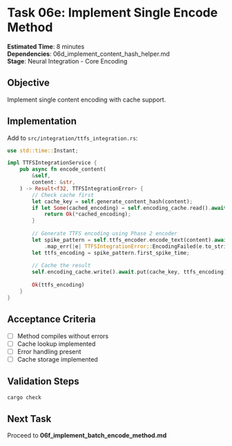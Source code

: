 # Task 06e: Implement Single Encode Method

**Estimated Time**: 8 minutes  
**Dependencies**: 06d_implement_content_hash_helper.md  
**Stage**: Neural Integration - Core Encoding

## Objective
Implement single content encoding with cache support.

## Implementation

Add to `src/integration/ttfs_integration.rs`:
```rust
use std::time::Instant;

impl TTFSIntegrationService {
    pub async fn encode_content(
        &self,
        content: &str,
    ) -> Result<f32, TTFSIntegrationError> {
        // Check cache first
        let cache_key = self.generate_content_hash(content);
        if let Some(cached_encoding) = self.encoding_cache.read().await.get(&cache_key) {
            return Ok(*cached_encoding);
        }
        
        // Generate TTFS encoding using Phase 2 encoder
        let spike_pattern = self.ttfs_encoder.encode_text(content).await
            .map_err(|e| TTFSIntegrationError::EncodingFailed(e.to_string()))?;
        let ttfs_encoding = spike_pattern.first_spike_time;
        
        // Cache the result
        self.encoding_cache.write().await.put(cache_key, ttfs_encoding);
        
        Ok(ttfs_encoding)
    }
}
```

## Acceptance Criteria
- [ ] Method compiles without errors
- [ ] Cache lookup implemented
- [ ] Error handling present
- [ ] Cache storage implemented

## Validation Steps
```bash
cargo check
```

## Next Task
Proceed to **06f_implement_batch_encode_method.md**